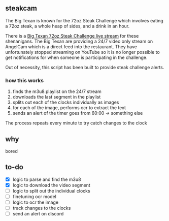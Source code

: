 ## steakcam

The Big Texan is known for the 72oz Steak Challenge which involves eating a 72oz steak, a whole heap of sides, and a drink in an hour.

There is a [Big Texan 72oz Steak Challenge live stream](https://www.bigtexan.com/live-stream/) for these shenanigans. The Big Texan are providing a 24/7 video only stream on AngelCam which is a direct feed into the restaurant. They have unfortunately stopped streaming on YouTube so it is no longer possible to get notifications for when someone is participating in the challenge. 

Out of necessity, this script has been built to provide steak challenge alerts. 

### how this works

1. finds the m3u8 playlist on the 24/7 stream
2. downloads the last segment in the playlist
3. splits out each of the clocks individually as images
4. for each of the image, performs ocr to extract the text
5. sends an alert of the timer goes from 60:00 -> something else

The process repeats every minute to try catch changes to the clock

## why

bored

## to-do

- [x] logic to parse and find the m3u8
- [x] logic to download the video segment
- [ ] logic to split out the individual clocks
- [ ] finetuning ocr model
- [ ] logic to ocr the image
- [ ] track changes to the clocks
- [ ] send an alert on discord